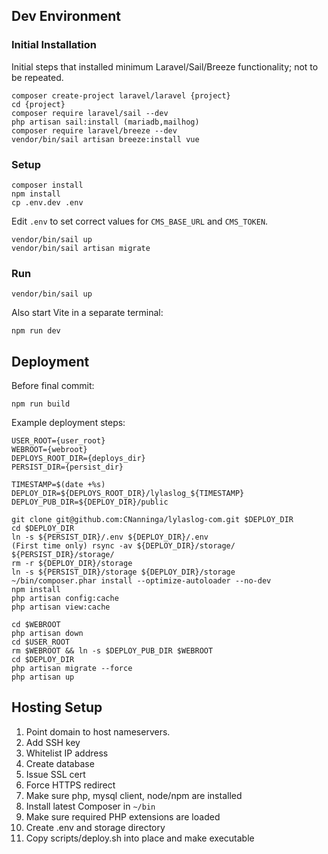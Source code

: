 ## Dev Environment

### Initial Installation

Initial steps that installed minimum Laravel/Sail/Breeze functionality; not to be repeated.

```shell
composer create-project laravel/laravel {project}
cd {project}
composer require laravel/sail --dev
php artisan sail:install (mariadb,mailhog)
composer require laravel/breeze --dev
vendor/bin/sail artisan breeze:install vue
```

### Setup

```shell
composer install
npm install
cp .env.dev .env
```

Edit `.env` to set correct values for `CMS_BASE_URL` and `CMS_TOKEN`.

```shell
vendor/bin/sail up
vendor/bin/sail artisan migrate
```

### Run

```shell
vendor/bin/sail up
```

Also start Vite in a separate terminal:

```shell
npm run dev
```

## Deployment

Before final commit:

```shell
npm run build
```

Example deployment steps:

```shell
USER_ROOT={user_root}
WEBROOT={webroot}
DEPLOYS_ROOT_DIR={deploys_dir}
PERSIST_DIR={persist_dir}

TIMESTAMP=$(date +%s)
DEPLOY_DIR=${DEPLOYS_ROOT_DIR}/lylaslog_${TIMESTAMP}
DEPLOY_PUB_DIR=${DEPLOY_DIR}/public

git clone git@github.com:CNanninga/lylaslog-com.git $DEPLOY_DIR
cd $DEPLOY_DIR
ln -s ${PERSIST_DIR}/.env ${DEPLOY_DIR}/.env
(First time only) rsync -av ${DEPLOY_DIR}/storage/ ${PERSIST_DIR}/storage/
rm -r ${DEPLOY_DIR}/storage
ln -s ${PERSIST_DIR}/storage ${DEPLOY_DIR}/storage
~/bin/composer.phar install --optimize-autoloader --no-dev
npm install
php artisan config:cache
php artisan view:cache

cd $WEBROOT
php artisan down
cd $USER_ROOT
rm $WEBROOT && ln -s $DEPLOY_PUB_DIR $WEBROOT
cd $DEPLOY_DIR
php artisan migrate --force
php artisan up
```

## Hosting Setup

1. Point domain to host nameservers.
2. Add SSH key
3. Whitelist IP address
4. Create database
5. Issue SSL cert
6. Force HTTPS redirect
7. Make sure php, mysql client, node/npm are installed
8. Install latest Composer in `~/bin`
9. Make sure required PHP extensions are loaded
10. Create .env and storage directory
11. Copy scripts/deploy.sh into place and make executable
